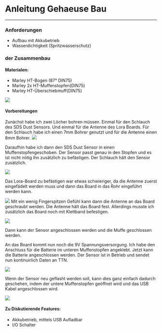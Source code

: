 # Anleitung Gehaeuse Bau

---


### Anforderungen 
* Aufbau mit Akkubetrieb
* Wasserdichtigkeit (Spritzwasserschutz)

### der Zusammenbau

#### Materialen:
* Marley HT-Bogen (87° DIN75)
* Marley 2x HT-Muffenstopfen(DIN75)
* Marley HT-Überschiebmuff(DIN75)

![](../HardwareConstruction/BilderAufbau/IMG_9920.jpeg)
#### Vorbereitungen
Zunächst habe ich zwei Löcher bohren müssen. Einmal für den Schlauch des SDS Dust Sensors. Und einmal für die Antenne des Lora Boards. 
Für den Schlauch habe ich einen 7mm Bohrer genutzt und für die Antenne einen 8mm Bohrer. 
![](Bilder/IMG_9925.jpeg)

Daraufhin habe ich dann den SDS Dust Sensor in einen Muffenstopfengeschoben. Der Sensor passt genau in den Stopfen und es ist nicht nötig ihn zusätzlich zu befästigen. Der Schlauch hält den Sensor zusätzlich.


![](Bilder/IMG_9929.jpeg)

Das Lora-Board zu befästigen war etwas schwieriger, da die Antenne zuerst eingefädelt werden muss und dann das Board in das Rohr eingeführt werden kann.


![](Bilder/IMG_9936.jpeg)
Mit ein wenig Fingerspitzen Gefühl kann dann die Antenne an das Board geschraubt werden. Die Antenne hält das Board fest. Allerdings musste ich zusätzlich das Board noch mit Klettband befestigen.

![](Bilder/IMG_9937.jpeg)


Dann kann der Sensor angeschlossen werden und die Muffe geschlossen werden.

An das Board kommt nun noch die 9V Spannungsversorgung. Ich habe den Anschluss für die Batterie im unteren Muffenstopfen angeklebt. Jetzt kann die Batterie angeschlossen werden. Der Sensor ist in Betrieb und sendet nun kontinuirlich Daten an TTN.


![](Bilder/IMG_9944.jpeg)

Wenn der Sensor neu geflasht werden soll, kann dies ganz einfach dadurch geschehen, indem der untere Muffenstopfen geöffnet wird und das USB Kabel angeschlossen wird.


![](Bilder/IMG_9947.jpeg)

#### Zu Diskutierende Features: 
* Akkubetrieb, mittels USB Aufladbar
* I/O Schalter
